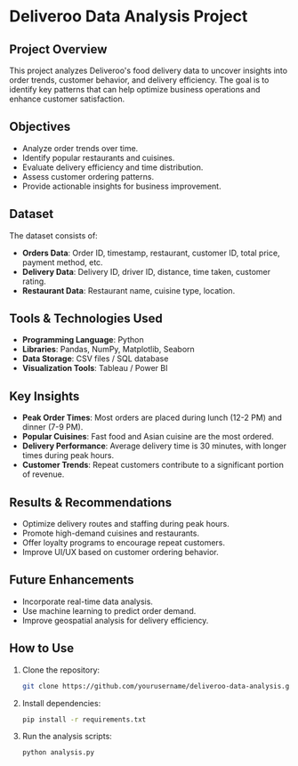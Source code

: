 # Deliveroo Data Analysis Project

## Project Overview
This project analyzes Deliveroo's food delivery data to uncover insights into order trends, customer behavior, and delivery efficiency. The goal is to identify key patterns that can help optimize business operations and enhance customer satisfaction.

## Objectives
- Analyze order trends over time.
- Identify popular restaurants and cuisines.
- Evaluate delivery efficiency and time distribution.
- Assess customer ordering patterns.
- Provide actionable insights for business improvement.

## Dataset
The dataset consists of:
- **Orders Data**: Order ID, timestamp, restaurant, customer ID, total price, payment method, etc.
- **Delivery Data**: Delivery ID, driver ID, distance, time taken, customer rating.
- **Restaurant Data**: Restaurant name, cuisine type, location.

## Tools & Technologies Used
- **Programming Language**: Python
- **Libraries**: Pandas, NumPy, Matplotlib, Seaborn
- **Data Storage**: CSV files / SQL database
- **Visualization Tools**: Tableau / Power BI

## Key Insights
- **Peak Order Times**: Most orders are placed during lunch (12-2 PM) and dinner (7-9 PM).
- **Popular Cuisines**: Fast food and Asian cuisine are the most ordered.
- **Delivery Performance**: Average delivery time is 30 minutes, with longer times during peak hours.
- **Customer Trends**: Repeat customers contribute to a significant portion of revenue.

## Results & Recommendations
- Optimize delivery routes and staffing during peak hours.
- Promote high-demand cuisines and restaurants.
- Offer loyalty programs to encourage repeat customers.
- Improve UI/UX based on customer ordering behavior.

## Future Enhancements
- Incorporate real-time data analysis.
- Use machine learning to predict order demand.
- Improve geospatial analysis for delivery efficiency.

## How to Use
1. Clone the repository:  
   ```bash
   git clone https://github.com/yourusername/deliveroo-data-analysis.git
   ```
2. Install dependencies:  
   ```bash
   pip install -r requirements.txt
   ```
3. Run the analysis scripts:  
   ```bash
   python analysis.py
   ```




